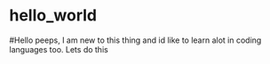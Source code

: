 # hello_world
#Hello peeps, I am new to this thing and id like to learn alot in coding languages too. Lets do this
